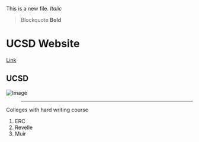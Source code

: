 This is a new file.
*Italic*
> Blockquote
**Bold**
# UCSD Website
[Link](https://ucsd.edu/)
## UCSD
![Image](https://www.google.com.hk/maps/uv?pb=!1s0x80dc06c4414caf4f:0xefb6aafc89913ea7!3m1!7e115!4shttps://lh5.googleusercontent.com/p/AF1QipPQABkY4HdguEqt_2Vrm4BxYAByxR2p7HxYSUx7%3Dw330-h220-k-no!5sucsd+-+Google+%E6%90%9C%E7%B4%A2!15zQ2dJZ0FRPT0&imagekey=!1e10!2sAF1QipPQABkY4HdguEqt_2Vrm4BxYAByxR2p7HxYSUx7&hl=zh-CN&sa=X&ved=2ahUKEwixxsyZkIP3AhUrpVYBHcRWDGEQoip6BAhgEAM)

> ---
Colleges with hard writing course
1. ERC
2. Revelle
3. Muir
